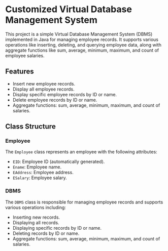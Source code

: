 # Customized Virtual Database Management System

This project is a simple Virtual Database Management System (DBMS) implemented in Java for managing employee records. 
It supports various operations like inserting, deleting, and querying employee  data,  along  with  aggregate 
functions like sum, average, minimum, maximum, and count of employee salaries.

## Features

- Insert new employee records.
- Display all employee records.
- Display specific employee records by ID or name.
- Delete employee records by ID or name.
- Aggregate functions: sum, average, minimum, maximum, and count of salaries.

## Class Structure

### Employee

The `Employee` class represents an employee with the following attributes:
- `EID`: Employee ID (automatically generated).
- `Ename`: Employee name.
- `EAddress`: Employee address.
- `ESalary`: Employee salary.

### DBMS

The `DBMS` class is responsible for managing employee records and supports various operations including:
- Inserting new records.
- Displaying all records.
- Displaying specific records by ID or name.
- Deleting records by ID or name.
- Aggregate functions: sum, average, minimum, maximum, and count of salaries.
